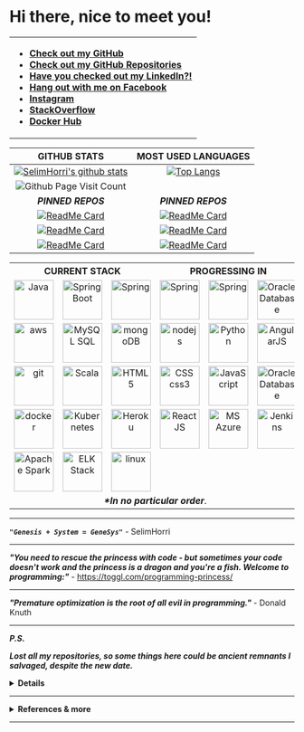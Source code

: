 # Hi there, nice to meet you!

<table cellspacing="1" cellpadding="2" valign="middle" style="border-collapse: collapse; border: none;">
  <tbody>
    <tr style="border: none;">
      <td style="border: none;">

- **[Check out my GitHub](https://github.com/SelimHorri)**
- **[Check out my GitHub Repositories](https://github.com/SelimHorri?tab=repositories)**
- **[Have you checked out my LinkedIn?!](https://www.linkedin.com/in/selim-horri-98b363158/)**
- **[Hang out with me on Facebook](https://www.facebook.com/SelimHorri/)**
- **[Instagram](https://www.instagram.com/selimhorri/)**
- **[StackOverflow](https://stackoverflow.com/users/8924970/selim-horri)**
- **[Docker Hub](https://hub.docker.com/u/SelimHorri/)**
<!--- **[My website / Business card](https://atkuzmanov.wordpress.com/)**-->
<!--- **[LinkTree](https://linktr.ee/atkuzmanov)**-->
<!-- - **[Found anything useful?! Buy me a cup of coffee if you feel like it. Thanks!️](https://sites.google.com/view/atkuzmanov/home) ☕** -->
<!-- - [![ko-fi](https://www.ko-fi.com/img/githubbutton_sm.svg)](https://ko-fi.com/V7V22AJ80) -->
<!-- - **[Hackerrank](https://www.hackerrank.com/atkuzmanov?hr_r=1)** -->
<!-- - **[LeetCode](https://leetcode.com/atkuzmanov/)** -->
<!--- **[Repl.it](https://repl.it/@atkuzmanov)** -->
<!--- **[Repl.it Referral](https://repl.it/upgrade/atkuzmanov)** -->
<!-- - **[Postman](https://explore.postman.com/atkuzmanov)** -->
  </tbody>
</table>

|GITHUB STATS|MOST USED LANGUAGES|
|:---:|:---:|
|[![SelimHorri's github stats](https://github-readme-stats.vercel.app/api?username=SelimHorri&count_private=true&show_icons=true&theme=tokyonight)](https://github.com/SelimHorri/github-readme-stats)|[![Top Langs](https://github-readme-stats.vercel.app/api/top-langs/?username=SelimHorri&hide=Rich%20Text%20Format,scheme,javascript,vim%20script&langs_count=10&&exclude_repo=blueprintcode-scalatra-wip-temp-example-2018-02-01,blueprintcode-react-wip-temp-example-2018-02-01,javascript-playground-wip-temp-examples&layout=compact&theme=tokyonight)](https://github.com/SelimHorri/github-readme-stats)|
|![Github Page Visit Count](https://komarev.com/ghpvc/?username=SelimHorri)||
|***PINNED REPOS***|***PINNED REPOS***|
|[![ReadMe Card](https://github-readme-stats.vercel.app/api/pin/?username=SelimHorri&repo=Project-Tracking-System)](https://github.com/SelimHorri/Project-Tracking-System)|[![ReadMe Card](https://github-readme-stats.vercel.app/api/pin/?username=SelimHorri&repo=HR-Management-System)](https://github.com/SelimHorri/HR-Management-System/tree/security)|
|[![ReadMe Card](https://github-readme-stats.vercel.app/api/pin/?username=SelimHorri&repo=JHipster-Architectural-Comparison)](https://github.com/SelimHorri/JHipster-Architectural-Comparison)|[![ReadMe Card](https://github-readme-stats.vercel.app/api/pin/?username=SelimHorri&repo=employees-management)](https://github.com/SelimHorri/employees-management)|
|[![ReadMe Card](https://github-readme-stats.vercel.app/api/pin/?username=SelimHorri&repo=Angular-frontend-app)](https://github.com/SelimHorri/Angular-frontend-app)|[![ReadMe Card](https://github-readme-stats.vercel.app/api/pin/?username=SelimHorri&repo=SpringBoot-Angular-confinement)](https://github.com/SelimHorri/SpringBoot-Angular-confinement)

<table border="0" cellspacing="0" cellpadding="0" allign="center">
  <tbody>
    <tr>
      <th colspan="3">CURRENT STACK</th>
      <th colspan="3">PROGRESSING IN</th>
    </tr>
    <tr>
      <td align="center">
        <a href="https://www.oracle.com/uk/java/">
          <img src="https://upload.wikimedia.org/wikipedia/en/3/30/Java_programming_language_logo.svg" alt="Java" width="70" height="70"/>
        </a>
      </td>
      <td align="center">
        <a href="https://spring.io/projects/spring-boot">
          <img src="https://spring.io/images/projects/spring-boot-7f2e24fb962501672cc91ccd285ed2ba.svg" alt="SpringBoot" width="70" height="70"/>
        </a>
      </td>
      <td align="center">
        <a href="https://spring.io/">
          <img src="https://spring.io/images/projects/spring-framework-640ad1b04f7efa89e0f0f7353e6b5e02.svg?v=2" alt="Spring" width="70" height="70"/>
        </a>
      </td>
      <td align="center">
        <a href="https://www.graalvm.org/">
          <img src="https://www.graalvm.org/resources/img/graalvm.png" alt="Spring" width="70" height="70"/>
        </a>
      </td>
			<td align="center">
        <a href="https://quarkus.io/">
          <img src="https://images.squarespace-cdn.com/content/5c9b21c1e666692d1b33460b/1557409975418-CRFDZ3MOM347RNLL2C33/quarkus-logo-large.jpg?content-type=image%2Fjpeg" alt="Spring" width="70" height="70"/>
        </a>
      </td>
      <td align="center">
        <a href="https://www.oracle.com/uk/database/technologies/">
          <img src="https://pbs.twimg.com/profile_images/1171452654112755712/MW0_-kQQ.jpg" alt="Oracle Database" width="70" height="70"/>
        </a>
      </td>
    </tr>
    <tr>
      <td align="center">
        <a href="https://aws.amazon.com/">
          <img src="https://a0.awsstatic.com/libra-css/images/logos/aws_logo_smile_1200x630.png" alt="aws" width="70" height="70"/>
        </a>
      </td>
      <td align="center">
        <a href="">
          <a href="https://www.mysql.com/">
            <img src="https://upload.wikimedia.org/wikipedia/en/e/ee/MySQL_Logo.png" alt="MySQL SQL" width="70" height="70"/>
          </a>
        </a>
      </td>
      <td align="center">
        <a href="https://www.mongodb.com/">
          <img src="https://upload.wikimedia.org/wikipedia/en/4/45/MongoDB-Logo.svg" alt="mongoDB" width="70" height="70"/>
        </a>
      </td>
      <td align="center">
        <a href="https://nodejs.org/en/">
          <img src="https://upload.wikimedia.org/wikipedia/commons/d/d9/Node.js_logo.svg" alt="nodejs" width="70" height="70"/>
        </a>
      </td>
      <td align="center">
        <a href="https://www.python.org/">
          <img src="https://upload.wikimedia.org/wikipedia/commons/f/f8/Python_logo_and_wordmark.svg" alt="Python" width="70" height="70"/> 
        </a>
      </td>
      <td align="center">
        <a href="https://angular.io/">
          <img src="https://angular.io/assets/images/logos/angular/angular.svg" alt="AngularJS" width="70" height="70"/>
        </a>
      </td>
    </tr>
    <tr>
      <td align="center">
        <a href="https://github.com/">
          <img src="https://upload.wikimedia.org/wikipedia/commons/9/95/Font_Awesome_5_brands_github.svg" alt="git" width="70" height="70"/>
        </a>
      </td>
      <td align="center">
        <a href="https://www.scala-lang.org/">
          <img src="https://www.scala-lang.org/resources/img/frontpage/scala-spiral.png" alt="Scala" width="70" height="70"/>
        </a>
      </td>
      <td align="center">
        <a href="https://en.wikipedia.org/wiki/HTML5">
          <img src="https://upload.wikimedia.org/wikipedia/commons/6/61/HTML5_logo_and_wordmark.svg" alt="HTML5" width="70" height="70"/>
        </a>
      </td>
      <td align="center">
        <a href="https://en.wikipedia.org/wiki/CSS">
          <img src="https://upload.wikimedia.org/wikipedia/commons/d/d5/CSS3_logo_and_wordmark.svg" alt="CSS css3" width="70" height="70"/>
        </a>
      </td>
      <td align="center">
        <a href="https://en.wikipedia.org/wiki/JavaScript">
          <img src="https://upload.wikimedia.org/wikipedia/commons/thumb/9/99/Unofficial_JavaScript_logo_2.svg/1200px-Unofficial_JavaScript_logo_2.svg.png" alt="JavaScript" width="70" height="70"/>
        </a>
      </td>
      <td align="center">
        <a href="https://cassandra.apache.org/">
          <img src="https://upload.wikimedia.org/wikipedia/commons/thumb/5/5e/Cassandra_logo.svg/1200px-Cassandra_logo.svg.png" alt="Oracle Database" width="70" height="70"/>
        </a>
      </td>
    </tr>
    <tr>
      <td align="center">
        <a href="https://www.docker.com/">
          <img src="https://upload.wikimedia.org/wikipedia/commons/4/4e/Docker_%28container_engine%29_logo.svg" alt="docker" width="70" height="70"/>
        </a>
      </td>
      <td align="center">
        <a href="https://kubernetes.io/">
          <img src="https://upload.wikimedia.org/wikipedia/commons/3/39/Kubernetes_logo_without_workmark.svg" alt="Kubernetes" width="70" height="70"/>
        </a>
      </td>
      <td align="center">
        <a href="https://www.heroku.com/">
          <img src="https://res-3.cloudinary.com/crunchbase-production/image/upload/c_lpad,f_auto,q_auto:eco/v1491420676/cenlvst0fgs8ejx12n8u.png" alt="Heroku" width="70" height="70"/>
        </a>
      </td>
      <td align="center">
        <a href="https://reactjs.org/">
          <img src="https://upload.wikimedia.org/wikipedia/commons/a/a7/React-icon.svg" alt="ReactJS" width="70" height="70"/>
        </a>
      </td>
      <td align="center">
        <a href="https://azure.microsoft.com/en-us/">
          <img src="https://mspoweruser.com/wp-content/uploads/2017/09/azure-1.png" alt="MS Azure" width="70" height="70"/>
        </a>
      </td>
      <td align="center">
        <a href="https://www.jenkins.io/">
          <img src="https://miro.medium.com/max/1600/1*LOFbTP2SxXcFpM_qTsUSuw.png" alt="Jenkins" width="70" height="70"/>
        </a>
      </td>
    </tr>
    <tr>
      <td align="center">
        <a href="https://spark.apache.org/">
          <img src="https://www.onlinebooksreview.com/uploads/blog_images/2017/11/27_file.png" alt="Apache Spark" width="70" height="70"/>
        </a>
      </td>
			<td align="center">
        <a href="https://www.elastic.co/">
          <img src="https://mms.businesswire.com/media/20210107005214/en/712541/5/elastic-logo-V-full_color.jpg" alt="ELK Stack" width="70" height="70"/>
        </a>
      </td>
      <td align="center">
        <a href="https://en.wikipedia.org/wiki/Linux">
          <img src="https://upload.wikimedia.org/wikipedia/commons/3/35/Tux.svg" alt="linux" width="70" height="70"/>
        </a>
      </td>
      <td align="center"></td>
      <td align="center"></td>
      <td align="center"></td>
    </tr>
    <tr>
      <td align="center" colspan="6"><b><i>*In no particular order</i></b>.</td>
    </tr>
  </tbody>
</table>

---

***```"Genesis + System = GeneSys"```*** - SelimHorri

---

***"You need to rescue the princess with code - but sometimes your code doesn't work and the princess is a dragon and you're a fish. Welcome to programming:"*** - <https://toggl.com/programming-princess/>

---

***"Premature optimization is the root of all evil in programming."*** - Donald Knuth

---

***P.S.***

***Lost all my repositories, so some things here could be ancient remnants I salvaged, despite the new date.***

<details>
  <summary> <strong>Details</strong> </summary>
  <br/>

- **[Financial Times (FT) GitHub 90% private repos](https://github.com/atanaskuzmanov-ft)**
- **[BBC GitHub 100% private repos](https://github.com/atanaskuzmanov)**
- **[Old 99% deleted defunct GitHub](https://github.com/atkuzmanov-zz)**
</details>

---

<details>
  <summary> <strong>References & more</strong> </summary>
  <br/>
  <blockquote>
  References:

  <https://pixabay.com/photos/abstract-art-modern-art-design-1245745/>

  <https://giphy.com/gifs/pixels-github-commit-26u4nJPf0JtQPdStq>

  <https://media.giphy.com/media/26u4nJPf0JtQPdStq/giphy.gif>

  <https://toggl.com/programming-princess/>

  <https://github.com/anuraghazra/github-readme-stats>

  <https://www.youracclaim.com/badges/77eb4480-a202-44ae-85da-fb729e84081d/public_url>

  <https://devicon.dev/>

  <https://www.iconfinder.com/>
  </blockquote>
  <blockquote>
  Tech stack logo images references:

  <https://www.java.com/en/>
  <https://go.java/oce/assets/images/CONT9BB45F30C47F489B91D36198A6449A06/native/jc06-java-logo.png>
  <https://upload.wikimedia.org/wikipedia/en/3/30/Java_programming_language_logo.svg>

  <https://spring.io/>
  <https://spring.io/images/projects/spring-framework-640ad1b04f7efa89e0f0f7353e6b5e02.svg?v=2>
  <https://spring.io/images/projects/spring-boot-7f2e24fb962501672cc91ccd285ed2ba.svg>
  <https://en.wikipedia.org/wiki/Spring_Framework#/media/File:Spring_Framework_Logo_2018.svg>

  <https://golang.org/>
  <https://golang.org/lib/godoc/images/go-logo-blue.svg>
  <https://golang.org/doc/gopher/doc.png>
  <https://upload.wikimedia.org/wikipedia/commons/2/23/Golang.png>

  <https://kotlinlang.org/>
  <https://upload.wikimedia.org/wikipedia/commons/7/74/Kotlin-logo.svg>

  <https://reactjs.org/>
  <https://upload.wikimedia.org/wikipedia/commons/a/a7/React-icon.svg>

  <https://aws.amazon.com/>
  <https://a0.awsstatic.com/libra-css/images/logos/aws_logo_smile_1200x630.png>

  <https://www.mysql.com/>
  <https://upload.wikimedia.org/wikipedia/en/e/ee/MySQL_Logo.png>

  <https://www.mongodb.com/>
  <https://upload.wikimedia.org/wikipedia/en/4/45/MongoDB-Logo.svg>

  <https://nodejs.org/en/>
  <https://nodejs.org/static/images/logo.svg>
  <https://upload.wikimedia.org/wikipedia/commons/d/d9/Node.js_logo.svg>

  <https://www.python.org/>
  <https://www.python.org/static/img/python-logo.png>
  <https://upload.wikimedia.org/wikipedia/commons/f/f8/Python_logo_and_wordmark.svg>

  <https://angular.io/>
  <https://angular.io/assets/images/logos/angular/angular.svg>
  <https://angularjs.org/>
  <https://upload.wikimedia.org/wikipedia/commons/c/ca/AngularJS_logo.svg>
  <https://en.wikipedia.org/wiki/Angular_(web_framework)#/media/File:Angular_full_color_logo.svg>

  <https://github.com/>
  <https://upload.wikimedia.org/wikipedia/commons/9/95/Font_Awesome_5_brands_github.svg>
  <https://upload.wikimedia.org/wikipedia/commons/e/ef/Octicons-logo-github.svg>

  <https://en.wikipedia.org/wiki/JavaScript>
  <https://upload.wikimedia.org/wikipedia/commons/thumb/9/99/Unofficial_JavaScript_logo_2.svg/1200px-Unofficial_JavaScript_logo_2.svg.png>

  <https://www.scala-lang.org/>
  <https://www.scala-lang.org/resources/img/frontpage/scala-spiral.png>
  <https://upload.wikimedia.org/wikipedia/commons/3/39/Scala-full-color.svg>

  <https://en.wikipedia.org/wiki/HTML5>
  <https://upload.wikimedia.org/wikipedia/commons/6/61/HTML5_logo_and_wordmark.svg>

  <https://en.wikipedia.org/wiki/CSS>
  <https://upload.wikimedia.org/wikipedia/commons/d/d5/CSS3_logo_and_wordmark.svg>

  <https://www.docker.com/>
  <https://upload.wikimedia.org/wikipedia/commons/4/4e/Docker_%28container_engine%29_logo.svg>

  <https://kubernetes.io/>
  <https://upload.wikimedia.org/wikipedia/commons/3/39/Kubernetes_logo_without_workmark.svg>

  <https://www.apple.com/>
  <https://upload.wikimedia.org/wikipedia/commons/f/fa/Apple_logo_black.svg>
  <https://en.wikipedia.org/wiki/MacOS>
  <https://upload.wikimedia.org/wikipedia/commons/2/21/MacOS_wordmark_%282017%29.svg>

  <https://en.wikipedia.org/wiki/Linux>
  <https://upload.wikimedia.org/wikipedia/commons/3/35/Tux.svg>
  </blockquote>
  <img src="https://media.giphy.com/media/26u4nJPf0JtQPdStq/giphy.gif" alt="example temporary" width="480" height="184"/>
</details>

---

<!--
👋 😃
**atkuzmanov/atkuzmanov** is a ✨ _special_ ✨ repository because its `README.md` (this file) appears on your GitHub profile.

Here are some ideas to get you started:

- 🔭 I’m currently working on ...
- 🌱 I’m currently learning ...
- 👯 I’m looking to collaborate on ...
- 🤔 I’m looking for help with ...
- 💬 Ask me about ...
- 📫 How to reach me: ...
- 😄 Pronouns: ...
- ⚡ Fun fact: ...
-->


